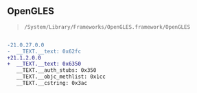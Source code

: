 ## OpenGLES

> `/System/Library/Frameworks/OpenGLES.framework/OpenGLES`

```diff

-21.0.27.0.0
-  __TEXT.__text: 0x62fc
+21.1.2.0.0
+  __TEXT.__text: 0x6350
   __TEXT.__auth_stubs: 0x350
   __TEXT.__objc_methlist: 0x1cc
   __TEXT.__cstring: 0x3ac

```
